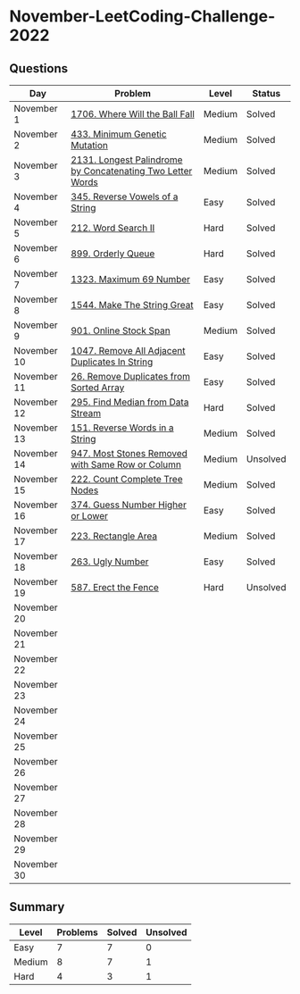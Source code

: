 # November-LeetCoding-Challenge-2022

## Questions
| Day | Problem | Level | Status |
| --- | --- | --- | --- |
| November 1 | [1706. Where Will the Ball Fall](https://leetcode.com/problems/where-will-the-ball-fall/) | Medium | Solved |
| November 2 | [433. Minimum Genetic Mutation](https://leetcode.com/problems/minimum-genetic-mutation/) | Medium | Solved |
| November 3 | [2131. Longest Palindrome by Concatenating Two Letter Words](https://leetcode.com/problems/longest-palindrome-by-concatenating-two-letter-words/) | Medium | Solved |
| November 4 | [345. Reverse Vowels of a String](https://leetcode.com/problems/reverse-vowels-of-a-string/) | Easy | Solved |
| November 5 | [212. Word Search II](https://leetcode.com/problems/word-search-ii/) | Hard | Solved |
| November 6 | [899. Orderly Queue](https://leetcode.com/problems/orderly-queue/) | Hard | Solved |
| November 7 | [1323. Maximum 69 Number](https://leetcode.com/problems/maximum-69-number/) | Easy | Solved |
| November 8 | [1544. Make The String Great](https://leetcode.com/problems/make-the-string-great/) | Easy | Solved |
| November 9 | [901. Online Stock Span](https://leetcode.com/problems/online-stock-span/) | Medium | Solved |
| November 10 | [1047. Remove All Adjacent Duplicates In String](https://leetcode.com/problems/remove-all-adjacent-duplicates-in-string/) | Easy | Solved |
| November 11 | [26. Remove Duplicates from Sorted Array](https://leetcode.com/problems/remove-duplicates-from-sorted-array/) | Easy | Solved |
| November 12 | [295. Find Median from Data Stream](https://leetcode.com/problems/find-median-from-data-stream/) | Hard | Solved |
| November 13 | [151. Reverse Words in a String](https://leetcode.com/problems/reverse-words-in-a-string/) | Medium | Solved |
| November 14 | [947. Most Stones Removed with Same Row or Column](https://leetcode.com/problems/most-stones-removed-with-same-row-or-column/) | Medium | Unsolved |
| November 15 | [222. Count Complete Tree Nodes](https://leetcode.com/problems/count-complete-tree-nodes/) | Medium | Solved |
| November 16 | [374. Guess Number Higher or Lower](https://leetcode.com/problems/guess-number-higher-or-lower/) | Easy | Solved |
| November 17 | [223. Rectangle Area](https://leetcode.com/problems/rectangle-area/) | Medium | Solved |
| November 18 | [263. Ugly Number](https://leetcode.com/problems/ugly-number/) | Easy | Solved |
| November 19 | [587. Erect the Fence](https://leetcode.com/problems/erect-the-fence/) | Hard | Unsolved |
| November 20 | []() |  |  |
| November 21 | []() |  |  |
| November 22 | []() |  |  |
| November 23 | []() |  |  |
| November 24 | []() |  |  |
| November 25 | []() |  |  |
| November 26 | []() |  |  |
| November 27 | []() |  |  |
| November 28 | []() |  |  |
| November 29 | []() |  |  |
| November 30 | []() |  |  |

## Summary
| Level  | Problems | Solved | Unsolved |
| ---    | --- | --- | --- |
| Easy   | 7 | 7 | 0 |
| Medium | 8 | 7 | 1 |
| Hard   | 4 | 3 | 1 |
